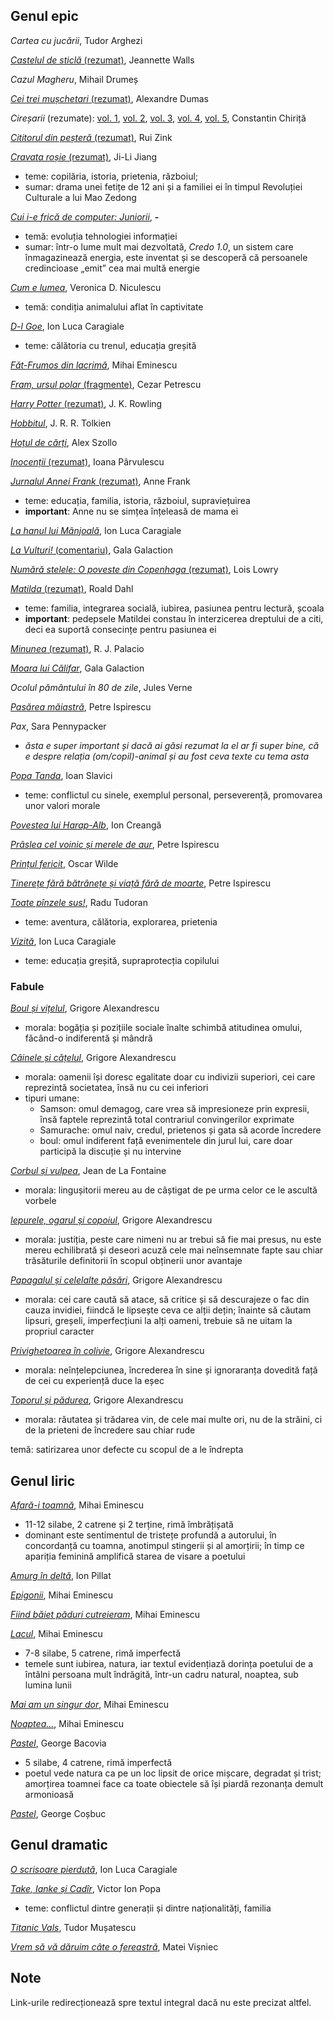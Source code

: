 ## Genul epic

*Cartea cu jucării*, Tudor Arghezi

[*Castelul de sticlă* (rezumat)](https://momenteinviata.ro/castelul-de-sticla-de-jeannette-walls/), Jeannette Walls

*Cazul Magheru*, Mihail Drumeș

[*Cei trei mușchetari* (rezumat)](https://ro.wikipedia.org/wiki/Cei_trei_mu%C8%99chetari#Povestea), Alexandre Dumas

*Cireșarii* (rezumate): [vol. 1](https://www.referat.ro/referate/Ciresarii_vol_I_5939.html), [vol. 2](https://www.referat.ro/referate/Ciresarii_vol_I_5939.html), [vol. 3](https://www.referat.ro/referate/Ciresarii___volumul_III_1432.html), [vol. 4](https://www.referat.ro/referate/Ciresarii_IV___Constantin_Chirita_1433.html), [vol. 5](https://www.referat.ro/referate/Ciresarii___volumul_V_1434.html), Constantin Chiriță

[*Cititorul din peșteră* (rezumat)](Cititorul_din_peșteră_rezumat.md), Rui Zink

[*Cravata roșie* (rezumat)](https://www.observatorcultural.ro/articol/trista-poveste-candidei-ji-li-si-familiei-sale/), Ji-Li Jiang
- teme: copilăria, istoria, prietenia, războiul;
- sumar: drama unei fetițe de 12 ani și a familiei ei în timpul Revoluției Culturale a lui Mao Zedong

[*Cui i-e frică de computer: Juniorii*](https://docplayer.ro/116279959-Cui-i-e-fric%C4%83-de-computer.html), **-**
- temă: evoluția tehnologiei informației
- sumar: într-o lume mult mai dezvoltată, *Credo 1.0*, un sistem care înmagazinează energia, este inventat și se descoperă că persoanele credincioase „emit” cea mai multă energie

[*Cum e lumea*](https://manuale.edu.ro/manuale/Clasa%20a%20VII-a/Limba%20si%20literatura%20romana/U0MgQVJUIEtMRVRUIFNS/#book/u1-10-11), Veronica D. Niculescu
- temă: condiția animalului aflat în captivitate

[*D-l Goe*](https://ro.wikisource.org/wiki/D-l_Goe), Ion Luca Caragiale
- teme: călătoria cu trenul, educația greșită

[*Făt-Frumos din lacrimă*](https://www.povesti-pentru-copii.com/mihai-eminescu/fat-frumos-din-lacrima.html), Mihai Eminescu

[*Fram, ursul polar* (fragmente)](http://e-povesti.ro/povesti/fram_ursul_polar/), Cezar Petrescu

[*Harry Potter* (rezumat)](https://ro.wikipedia.org/wiki/Harry_Potter_%C8%99i_Piatra_Filozofal%C4%83#Rezumat), J. K. Rowling

[*Hobbitul*](https://www.bookstyle.ro/hobbitul-jrr-tolkien-editura-rao-carte-ilustrata-de-jemima-catlin/), J. R. R. Tolkien

[*Hoțul de cărți*](https://gen90.net/hotul-de-carti-o-poveste-despre-triumful-vietii-spusa-de-moarte/), Alex Szollo

[*Inocenții* (rezumat)](http://lecturile-emei.blogspot.com/2017/05/inocentii-ioana-parvulescu.html), Ioana Pârvulescu

[*Jurnalul Annei Frank* (rezumat)](https://ro.wikipedia.org/wiki/Jurnalul_Annei_Frank#Rezumat), Anne Frank
- teme: educația, familia, istoria, războiul, supraviețuirea
- **important**:  Anne nu se simțea înțeleasă de mama ei

[*La hanul lui Mânjoală*](https://ro.wikisource.org/wiki/La_hanul_lui_M%C3%A2njoal%C4%83), Ion Luca Caragiale

[*La Vulturi!* (comentariu)](La_vulturi_comentariu.md), Gala Galaction

[*Numără stelele: O poveste din Copenhaga* (rezumat)](https://carturesti.ro/blog/numara-stelele-o-poveste-din-copenhaga-de-lois-lowry/), Lois Lowry

[*Matilda* (rezumat)](https://www.bookstyle.ro/matilda-de-roald-dahl-rezumat-carte/), Roald Dahl
- teme: familia, integrarea socială, iubirea, pasiunea pentru lectură, școala
- **important**: pedepsele Matildei constau în interzicerea dreptului de a citi, deci ea suportă consecințe pentru pasiunea ei

[*Minunea* (rezumat)](http://teodoraleon.blogspot.com/2013/12/despre-minunea-de-r-j-palacio.html), R. J. Palacio

[*Moara lui Călifar*](https://manuale.edu.ro/manuale/Clasa%20a%20VII-a/Limba%20si%20literatura%20romana/U0MgQVJUIEtMRVRUIFNS/#book/u4-114-115), Gala Galaction

*Ocolul pământului în 80 de zile*, Jules Verne

[*Pasărea măiastră*](https://www.povesti-pentru-copii.com/petre-ispirescu/pasarea-maiastra.html), Petre Ispirescu

*Pax*, Sara Pennypacker
- *ăsta e super important și dacă ai găsi rezumat la el ar fi super bine, că e despre relația (om/copil)-animal și au fost ceva texte cu tema asta*

[*Popa Tanda*](https://manuale.edu.ro/manuale/Clasa%20a%20VII-a/Limba%20si%20literatura%20romana/U0MgQVJUIEtMRVRUIFNS/#book/u2-46-47), Ioan Slavici
- teme: conflictul cu sinele, exemplul personal, perseverență, promovarea unor valori morale 

[*Povestea lui Harap-Alb*](https://ro.wikisource.org/wiki/Povestea_lui_Harap-Alb), Ion Creangă

[*Prâslea cel voinic și merele de aur*](https://ro.wikisource.org/wiki/Pr%C3%A2slea_cel_voinic_%C8%99i_merele_de_aur), Petre Ispirescu

[*Prințul fericit*](http://rezumatecarti.robloguri.info/2019/04/rezumat-lung-printul-fericit-de-oscar-wilde.html), Oscar Wilde

[*Tinerețe fără bătrânețe și viață fără de moarte*](https://www.povesti-pentru-copii.com/petre-ispirescu/tinerete-fara-batranete-si-viata-fara-de-moarte.html), Petre Ispirescu

[*Toate pînzele sus!*](https://ro.wikipedia.org/wiki/Toate_p%C3%A2nzele_sus!#Rezumat), Radu Tudoran
- teme: aventura, călătoria, explorarea, prietenia

[*Vizită*](https://ro.wikisource.org/wiki/Vizit%C4%83...), Ion Luca Caragiale
- teme: educația greșită, supraprotecția copilului

### Fabule

[*Boul și vițelul*](https://www.povesti-pentru-copii.com/fabule/grigore-alexandrescu/boul-si-vitelul.html), Grigore Alexandrescu
- morala: bogăția și pozițiile sociale înalte schimbă atitudinea omului, făcând-o indiferentă și mândră

[*Câinele și cățelul*](https://www.versuri.ro/versuri/grigore-alexandrescu-cainele-si-catelul-_vc77.html#), Grigore Alexandrescu
- morala: oamenii își doresc egalitate doar cu indivizii superiori, cei care reprezintă societatea, însă nu cu cei inferiori
- tipuri umane:
  - Samson: omul demagog, care vrea să impresioneze prin expresii, însă faptele reprezintă total contrariul convingerilor exprimate
  - Samurache: omul naiv, credul, prietenos și gata să acorde încredere
  - boul: omul indiferent față evenimentele din jurul lui, care doar participă la discuție și nu intervine

[*Corbul și vulpea*](https://www.povesti-pentru-copii.com/fabule/la-fontaine/corbul-si-vulpea.html), Jean de La Fontaine
- morala: lingușitorii mereu au de câștigat de pe urma celor ce le ascultă vorbele

[*Iepurele, ogarul și copoiul*](https://ro.wikisource.org/wiki/Iepurele,_ogarul_%C8%99i_copoiul), Grigore Alexandrescu
- morala: justiția, peste care nimeni nu ar trebui să fie mai presus, nu este mereu echilibrată și deseori acuză cele mai neînsemnate fapte sau chiar trăsăturile definitorii în scopul obținerii unor avantaje

[*Papagalul și celelalte păsări*](https://www.povesti-pentru-copii.com/fabule/grigore-alexandrescu/papagalul-si-celelalte-pasari.html), Grigore Alexandrescu
- morala: cei care caută să atace, să critice și să descurajeze o fac din cauza invidiei, fiindcă le lipsește ceva ce alții dețin; înainte să căutam lipsuri, greșeli, imperfecțiuni la alți oameni, trebuie să ne uitam la propriul caracter

[*Privighetoarea în colivie*](https://www.povesti-pentru-copii.com/fabule/grigore-alexandrescu/privighetoarea-in-colivie.html), Grigore Alexandrescu
- morala: neînțelepciunea, încrederea în sine și ignoraranța dovedită față de cei cu experiență duce la eșec

[*Toporul și pădurea*](https://www.povesti-pentru-copii.com/fabule/grigore-alexandrescu/toporul-si-padurea.html), Grigore Alexandrescu
- morala: răutatea și trădarea vin, de cele mai multe ori, nu de la străini, ci de la prieteni de încredere sau chiar rude

temă: satirizarea unor defecte cu scopul de a le îndrepta

## Genul liric

[*Afară-i toamnă*](https://www.versuri.ro/versuri/mihai-eminescu-afara-i-toamna-_yky1.html#), Mihai Eminescu
- 11-12 silabe, 2 catrene și 2 terține, rimă îmbrățișată
- dominant este sentimentul de tristețe profundă a autorului, în concordanță cu toamna, anotimpul stingerii și al amorțirii; în timp ce apariția feminină amplifică starea de visare a poetului

[*Amurg în deltă*](https://www.versuri.ro/versuri/ion-pillat-amurg-in-delta-_sw67.html#), Ion Pillat

[*Epigonii*](http://www.romanianvoice.com/poezii/poezii/epigonii.php), Mihai Eminescu

[*Fiind băiet păduri cutreieram*](https://ro.wikisource.org/wiki/Fiind_b%C4%83iet_p%C4%83duri_cutreieram), Mihai Eminescu

[*Lacul*](https://ro.wikisource.org/wiki/Lacul_(Eminescu)), Mihai Eminescu
- 7-8 silabe, 5 catrene, rimă imperfectă
- temele sunt iubirea, natura, iar textul evidențiază dorința poetului de a întâlni persoana mult îndrăgită, într-un cadru natural, noaptea, sub lumina lunii

[*Mai am un singur dor*](http://www.romanianvoice.com/poezii/poezii/singurdor.php), Mihai Eminescu

[*Noaptea...*](http://www.romanianvoice.com/poezii/poezii/noaptea.php), Mihai Eminescu

[*Pastel*](https://www.poezie.ro/index.php/poetry/20171/Pastel), George Bacovia
- 5 silabe, 4 catrene, rimă imperfectă
- poetul vede natura ca pe un loc lipsit de orice mișcare, degradat și trist; amorțirea toamnei face ca toate obiectele să își piardă rezonanța demult armonioasă

[*Pastel*](https://poeziisiversuri.com/george-cosbuc/pastel-3/), George Coșbuc

## Genul dramatic

[*O scrisoare pierdută*](https://ro.wikisource.org/wiki/O_scrisoare_pierdut%C4%83), Ion Luca Caragiale

[*Take, Ianke și Cadîr*](https://ro.wikisource.org/wiki/Take,_Ianke_%C8%99i_Cad%C3%A2r), Victor Ion Popa
- teme: conflictul dintre generații și dintre naționalități, familia

[*Titanic Vals*](https://pdfcoffee.com/titanic-vals-completpdf-pdf-free.html), Tudor Mușatescu

[*Vrem să vă dăruim câte o fereastră*](https://manuale.edu.ro/manuale/Clasa%20a%20VII-a/Limba%20si%20literatura%20romana/U0MgQVJUIEtMRVRUIFNS/#book/u5-154-155), Matei Vișniec

## Note

Link-urile redirecționează spre textul integral dacă nu este precizat altfel.

